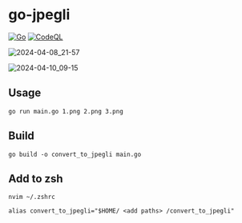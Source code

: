# go-jpegli

[![Go](https://github.com/ngmisl/go-jpegli/actions/workflows/go.yml/badge.svg)](https://github.com/ngmisl/go-jpegli/actions/workflows/go.yml) [![CodeQL](https://github.com/ngmisl/go-jpegli/actions/workflows/codeql.yml/badge.svg)](https://github.com/ngmisl/go-jpegli/actions/workflows/codeql.yml)

![2024-04-08_21-57](https://github.com/ngmisl/go-jpegli/assets/98217124/64611d1c-43a7-44b0-979e-86ed340656f5)

![2024-04-10_09-15](https://github.com/ngmisl/go-jpegli/assets/98217124/f7e02fb3-c419-4952-bc1c-e0518a461ab3)

## Usage

`go run main.go 1.png 2.png 3.png`

## Build

`go build -o convert_to_jpegli main.go`

## Add to zsh

`nvim ~/.zshrc`

`alias convert_to_jpegli="$HOME/ <add paths> /convert_to_jpegli"`
